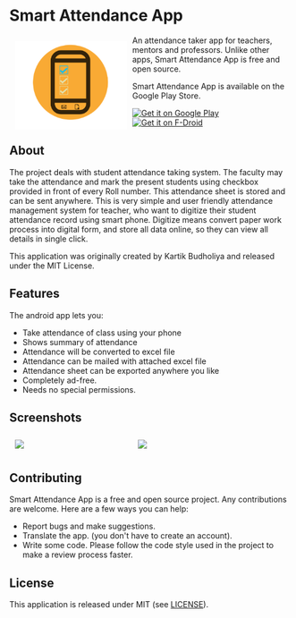 # Smart Attendance App

<img src="app/src/main/res/drawable/logo.png" align="left"
width="200" hspace="10" vspace="10">

An attendance taker app for teachers, mentors and professors.
Unlike other apps, Smart Attendance App is free and open source.  

Smart Attendance App is available on the Google Play Store.

<p align="left">
<a href="https://play.google.com/store/apps/details?id=fr.gaulupeau.apps.InThePoche">
    <img alt="Get it on Google Play"
        height="80"
        src="https://play.google.com/intl/en_us/badges/images/generic/en_badge_web_generic.png" />
</a>  
<a href="https://f-droid.org/app/fr.gaulupeau.apps.InThePoche">
    <img alt="Get it on F-Droid"
        height="80"
        src="https://f-droid.org/badge/get-it-on.png" />
        </a>
        </p>

## About

The project deals with student attendance taking system. The faculty may take
the attendance and mark the present students using checkbox provided in
front of every Roll number. This attendance sheet is stored and can be sent
anywhere. This is very simple and user friendly attendance management
system for teacher, who want to digitize their student attendance record using
smart phone. Digitize means convert paper work process into digital form, and
store all data online, so they can view all details in single click.

This application was originally created by Kartik Budholiya and released under the MIT License.

## Features

The android app lets you:
- Take attendance of class using your phone
- Shows summary of attendance
- Attendance will be converted to excel file
- Attendance can be mailed with attached excel file
- Attendance sheet can be exported anywhere you like
- Completely ad-free.
- Needs no special permissions.

## Screenshots

[<img src="/readme/Wallabag%20Reading%20List.png" align="left"
width="200"
    hspace="10" vspace="10">](/readme/Wallabag%20Reading%20List.png)
[<img src="/readme/Wallabag%20Article%20View.png" align="center"
width="200"
    hspace="10" vspace="10">](/readme/Wallabag%20Article%20View.png)
    

## Contributing

Smart Attendance App is a free and open source project. Any contributions are welcome. Here are a few ways you can help:
 * Report bugs and make suggestions.
 * Translate the app. (you don't have to create an account).
 * Write some code. Please follow the code style used in the project to make a review process faster.

## License

This application is released under MIT (see [LICENSE](LICENSE)).

